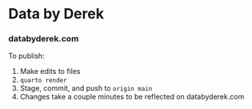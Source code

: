 # Data by Derek

### databyderek.com

To publish:

1) Make edits to files
2) `quarto render`
3) Stage, commit, and push to `origin main`
4) Changes take a couple minutes to be reflected on databyderek.com